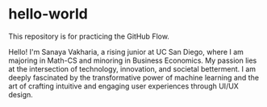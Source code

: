 # hello-world
This repository is for practicing the GitHub Flow.


Hello! I'm Sanaya Vakharia, a rising junior at UC San Diego, where I am majoring in Math-CS and minoring in Business Economics. My passion lies at the intersection of technology, innovation, and societal betterment. I am deeply fascinated by the transformative power of machine learning and the art of crafting intuitive and engaging user experiences through UI/UX design.

